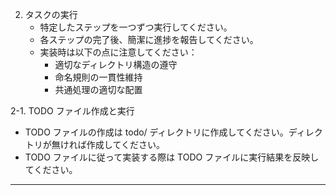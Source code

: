 2. タスクの実行
   - 特定したステップを一つずつ実行してください。
   - 各ステップの完了後、簡潔に進捗を報告してください。
   - 実装時は以下の点に注意してください：
     - 適切なディレクトリ構造の遵守
     - 命名規則の一貫性維持
     - 共通処理の適切な配置

2-1. TODO ファイル作成と実行
   - TODO ファイルの作成は todo/ ディレクトリに作成してください。ディレクトリが無ければ作成してください。
   - TODO ファイルに従って実装する際は TODO ファイルに実行結果を反映してください。

---